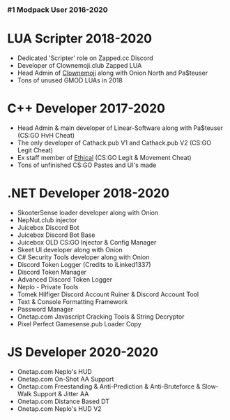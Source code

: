 ### #1 Modpack User 2016-2020

# LUA Scripter 2018-2020 
- Dedicated 'Scripter' role on Zapped.cc Discord
- Developer of Clownemoji.club Zapped LUA
- Head Admin of [Clownemoji](https://clownemoji.club) along with Onion North and Pa$teuser
- Tons of unused GMOD LUAs in 2018

# C++ Developer 2017-2020
- Head Admin & main developer of Linear-Software along with Pa$teuser (CS:GO HvH Cheat)
- The only developer of Cathack.pub V1 and Cathack.pub V2 (CS:GO Legit Cheat)
- Ex staff member of [Ethical](https://noriak.eu) (CS:GO Legit & Movement Cheat)
- Tons of unfinished CS:GO Pastes and UI's made

# .NET Developer 2018-2020
- SkooterSense loader developer along with Onion
- NepNut.club injector
- Juicebox Discord Bot
- Juicebox Discord Bot Base
- Juicebox OLD CS:GO Injector & Config Manager
- Skeet UI developer along with Onion
- C# Security Tools developer along with Onion
- Discord Token Logger (Credits to iLinked1337)
- Discord Token Manager
- Advanced Discord Token Logger
- Neplo - Private Tools
- Tomek Hilfiger Discord Account Ruiner & Discord Account Tool
- Text & Console Formatting Framework
- Password Manager
- Onetap.com Javascript Cracking Tools & String Decryptor
- Pixel Perfect Gamesense.pub Loader Copy

# JS Developer 2020-2020
- Onetap.com Neplo's HUD
- Onetap.com On-Shot AA Support
- Onetap.com Freestanding & Anti-Prediction & Anti-Bruteforce & Slow-Walk Support & Jitter AA
- Onetap.com Distance Based DT 
- Onetap.com Neplo's HUD V2
